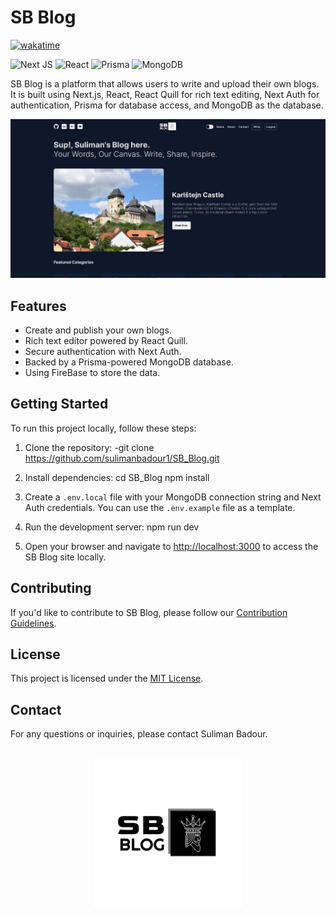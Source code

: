 # SB Blog

[![wakatime](https://wakatime.com/badge/user/d7fffb39-631e-454c-9cce-bb60e92d14c5/project/018b86a7-5378-4be5-b35d-e3dfdf2d90f7.svg)](https://wakatime.com/badge/user/d7fffb39-631e-454c-9cce-bb60e92d14c5/project/018b86a7-5378-4be5-b35d-e3dfdf2d90f7)

![Next JS](https://img.shields.io/badge/Next-black?style=for-the-badge&logo=next.js&logoColor=white)
![React](https://img.shields.io/badge/react-%2320232a.svg?style=for-the-badge&logo=react&logoColor=%2361DAFB)
![Prisma](https://img.shields.io/badge/prisma-%23323330.svg?style=for-the-badge&logo=prisma&logoColor=%23E10098)
![MongoDB](https://img.shields.io/badge/mongodb-%234ea94b.svg?style=for-the-badge&logo=mongodb&logoColor=white)

SB Blog is a platform that allows users to write and upload their own blogs. It is built using Next.js, React, React Quill for rich text editing, Next Auth for authentication, Prisma for database access, and MongoDB as the database.
</br>

![SB Landing Page](https://github.com/sulimanbadour1/SB_Blog/blob/main/public/screenshots/landing.JPG?raw=true)

## Features

- Create and publish your own blogs.
- Rich text editor powered by React Quill.
- Secure authentication with Next Auth.
- Backed by a Prisma-powered MongoDB database.
- Using FireBase to store the data.

## Getting Started

To run this project locally, follow these steps:

1. Clone the repository:
   -git clone https://github.com/sulimanbadour1/SB_Blog.git

2. Install dependencies:
   cd SB_Blog
   npm install

3. Create a `.env.local` file with your MongoDB connection string and Next Auth credentials. You can use the `.env.example` file as a template.

4. Run the development server:
   npm run dev

5. Open your browser and navigate to [http://localhost:3000](http://localhost:3000) to access the SB Blog site locally.

## Contributing

If you'd like to contribute to SB Blog, please follow our [Contribution Guidelines](CONTRIBUTING.md).

## License

This project is licensed under the [MIT License](LICENSE).

## Contact

For any questions or inquiries, please contact Suliman Badour.

<br/>
<div align="center">
  <img src="https://github.com/sulimanbadour1/SB_Blog/blob/main/public/logos/png/logo-black.png?raw=true" width="240px"/>
</div>
